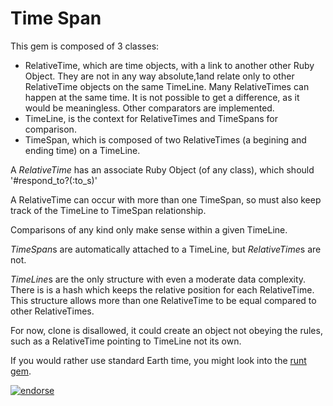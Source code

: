 Time Span
==========

This gem is composed of 3 classes:

* RelativeTime, which are time objects, with a link to another other Ruby Object.  They are not in any way absolute,1and relate only to other RelativeTime objects on the same TimeLine.   Many RelativeTimes can happen at the same time.  It is not possible to get a difference, as it would be meaningless.  Other comparators are implemented.
* TimeLine, is the context for RelativeTimes and TimeSpans for comparison.
* TimeSpan, which is composed of two RelativeTimes (a begining and ending time) on a TimeLine.

A *RelativeTime* has an associate Ruby Object (of any class), which should '#respond_to?(:to_s)'

A RelativeTime can occur with more than one TimeSpan, so must also keep track of the TimeLine to TimeSpan relationship.

Comparisons of any kind only make sense within a given TimeLine.

*TimeSpan*s are automatically attached to a TimeLine, but *RelativeTime*s are not.

*TimeLine*s are the only structure with even a moderate data complexity.  There is is a hash which keeps the relative position for each RelativeTime.  This structure allows more than one RelativeTime to be equal compared to other RelativeTimes.

For now, clone is disallowed, it could create an object not obeying the rules, such as a RelativeTime pointing to TimeLine not its own.

If you would rather use standard Earth time, you might look into the [runt gem](http://runt.rubyforge.org/).

[![endorse](http://api.coderwall.com/coyote/endorsecount.png)](http://coderwall.com/coyote)
